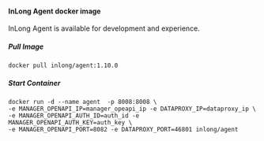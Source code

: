 #### InLong Agent docker image
InLong Agent is available for development and experience.

##### Pull Image
```
docker pull inlong/agent:1.10.0
```

##### Start Container
```
docker run -d --name agent  -p 8008:8008 \
-e MANAGER_OPENAPI_IP=manager_opeapi_ip -e DATAPROXY_IP=dataproxy_ip \
-e MANAGER_OPENAPI_AUTH_ID=auth_id -e MANAGER_OPENAPI_AUTH_KEY=auth_key \
-e MANAGER_OPENAPI_PORT=8082 -e DATAPROXY_PORT=46801 inlong/agent
```